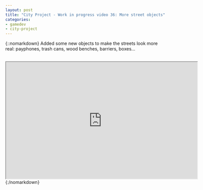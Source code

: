 ```yaml
---
layout: post
title: "City Project - Work in progress video 36: More street objects"
categories:
- gamedev
- city-project
---
```


{::nomarkdown}
Added some new objects to make the streets look more real: payphones, trash cans, wood benches, barriers, boxes...<br /><br /><div style="text-align: center;"><iframe height="367" src="http://www.youtube.com/embed/meZ3lozAGv4?theme=dark" width="600"></iframe><br /></div>
{:/nomarkdown}
